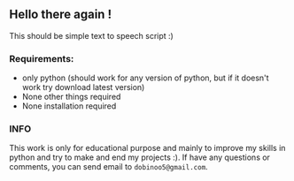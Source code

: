 ## Hello there again !

This should be simple text to speech script :)

### Requirements:

- only python (should work for any version of python, but if it doesn't work try download latest version)
- None other things required
- None installation required

### INFO
This work is only for educational purpose and mainly to improve my skills in python and try to make and end my projects :). If have any questions or comments, you can send email to ```dobinoo5@gmail.com```.
